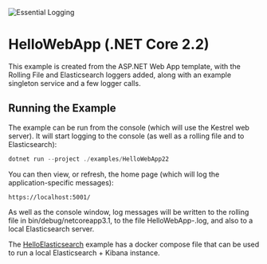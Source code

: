 ![Essential Logging](../../docs/images/diagnostics-logo-64.png)

# HelloWebApp (.NET Core 2.2)

This example is created from the ASP.NET Web App template, with the Rolling File and Elasticsearch loggers added, 
along with an example singleton service and a few logger calls.

## Running the Example

The example can be run from the console (which will use the Kestrel web server). It will start logging to the console
(as well as a rolling file and to Elasticsearch):

```powershell
dotnet run --project ./examples/HelloWebApp22
```

You can then view, or refresh, the home page (which will log the application-specific messages):

```
https://localhost:5001/
```

As well as the console window, log messages will be written to the rolling file in bin/debug/netcoreapp3.1,
to the file HelloWebApp-<date>.log, and also to a local Elasticsearch server.

The [HelloElasticsearch](../HelloElasticsearch) example has a docker compose file that can be used to run a local Elasticsearch + Kibana instance.

